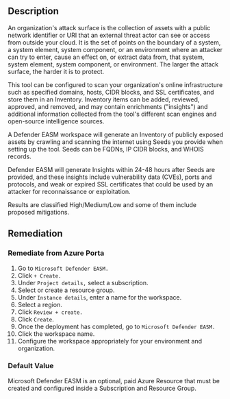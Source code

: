 ## Description

An organization's attack surface is the collection of assets with a public network identifier or URI that an external threat actor can see or access from outside your cloud. It is the set of points on the boundary of a system, a system element, system component, or an environment where an attacker can try to enter, cause an effect on, or extract data from, that system, system element, system component, or environment.
The larger the attack surface, the harder it is to protect.

This tool can be configured to scan your organization's online infrastructure such as specified domains, hosts, CIDR blocks, and SSL certificates, and store them in an Inventory. Inventory items can be added, reviewed, approved, and removed, and may contain enrichments ("insights") and additional information collected from the tool's different scan engines and open-source intelligence sources.

A Defender EASM workspace will generate an Inventory of publicly exposed assets by crawling and scanning the internet using Seeds you provide when setting up the tool. Seeds can be FQDNs, IP CIDR blocks, and WHOIS records.

Defender EASM will generate Insights within 24-48 hours after Seeds are provided, and these insights include vulnerability data (CVEs), ports and protocols, and weak or expired SSL certificates that could be used by an attacker for reconnaissance or exploitation.

Results are classified High/Medium/Low and some of them include proposed mitigations.

## Remediation

### Remediate from Azure Porta

1. Go to `Microsoft Defender EASM.`
2. Click `+ Create.`
3. Under `Project details,` select a subscription.
4. Select or create a resource group.
5. Under `Instance details`, enter a name for the workspace.
6. Select a region.
7. Click `Review + create.`
8. Click `Create`.
9. Once the deployment has completed, go to `Microsoft Defender EASM.`
10. Click the workspace name.
11. Configure the workspace appropriately for your environment and organization.

### Default Value

Microsoft Defender EASM is an optional, paid Azure Resource that must be created and configured inside a Subscription and Resource Group.
